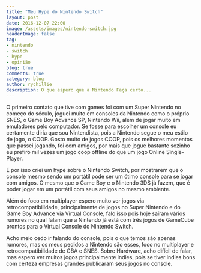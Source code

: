 ```yaml
---
title: "Meu Hype do Nintendo Switch"
layout: post
date: 2016-12-07 22:00
image: /assets/images/nintendo-switch.jpg
headerImage: false
tag:
- nintendo
- switch
- hype
- opinião
blog: true
comments: true
category: blog
author: rychillie
description: O que espero que a Nintendo Faça certo...
---
```

<script async src="//pagead2.googlesyndication.com/pagead/js/adsbygoogle.js"></script>
<!-- Anuncio Blog Rychillie -->
<ins class="adsbygoogle"
     style="display:block"
     data-ad-client="ca-pub-7837358846130941"
     data-ad-slot="9265933715"
     data-ad-format="auto"></ins>
<script>
(adsbygoogle = window.adsbygoogle || []).push({});
</script>

O primeiro contato que tive com games foi com um Super Nintendo no começo do século, joguei muito em consoles da Nintendo como o próprio SNES, o Game Boy Advance SP, Nintendo Wii, além de jogar muito em emuladores pelo computador. Se fosse para escolher um console eu certamente diria que sou Nintendista, pois a Nintendo segue o meu estilo de jogo, o COOP. Gosto muito de jogos COOP, pois os melhores momentos que passei jogando, foi com amigos, por mais que jogue bastante sozinho eu prefiro mil vezes um jogo coop offline do que um jogo Online Single-Player.

E por isso criei um hype sobre o Nintendo Switch, por mostrarem que o console mesmo sendo um portátil pode ser um ótimo console para se jogar com amigos. O mesmo que o Game Boy e o Nintendo 3DS já fazem, que é poder jogar em um portátil com seus amigos no mesmo ambiente.

Além do foco em multiplayer espero muito ver jogos via retrocompatibilidade, principalmente de jogos no Super Nintendo e do Game Boy Advance via Virtual Console, falo isso pois hoje saíram vários rumores no qual falam que a Nintendo já está com três jogos de GameCube prontos para o Virtual Console do Nintendo Switch.

Acho meio cedo ir falando do console, pois o que temos são apenas rumores, mas os meus pedidos a Nintendo são esses, foco no multiplayer e retrocompatibilidade de GBA e SNES. Sobre Hardware, acho difícil de falar, mas espero ver muitos jogos principalmente indies, pois se tiver indies bons com certeza empresas grandes publicaram seus jogos no console.
